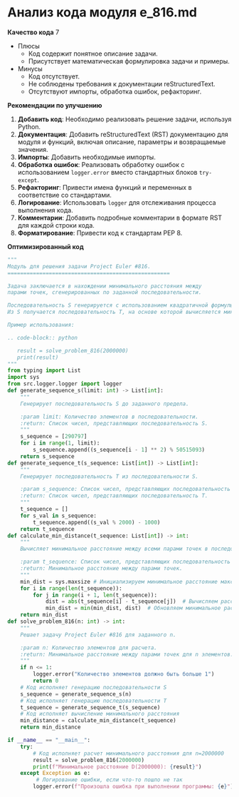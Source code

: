# Анализ кода модуля e_816.md

**Качество кода**
7
- Плюсы
    - Код содержит понятное описание задачи.
    - Присутствует математическая формулировка задачи и примеры.
- Минусы
    - Код отсутствует.
    - Не соблюдены требования к документации reStructuredText.
    - Отсутствуют импорты, обработка ошибок, рефакторинг.

**Рекомендации по улучшению**

1.  **Добавить код**: Необходимо реализовать решение задачи, используя Python.
2.  **Документация**: Добавить reStructuredText (RST) документацию для модуля и функций, включая описание, параметры и возвращаемые значения.
3.  **Импорты**: Добавить необходимые импорты.
4.  **Обработка ошибок**: Реализовать обработку ошибок с использованием `logger.error` вместо стандартных блоков `try-except`.
5.  **Рефакторинг**: Привести имена функций и переменных в соответствие со стандартами.
6.  **Логирование**: Использовать `logger` для отслеживания процесса выполнения кода.
7.  **Комментарии**: Добавить подробные комментарии в формате RST для каждой строки кода.
8.  **Форматирование**: Привести код к стандартам PEP 8.

**Оптимизированный код**

```python
"""
Модуль для решения задачи Project Euler #816.
===================================================

Задача заключается в нахождении минимального расстояния между
парами точек, сгенерированных по заданной последовательности.

Последовательность S генерируется с использованием квадратичной формулы по модулю.
Из S получается последовательность T, на основе которой вычисляется минимальное расстояние D(n).

Пример использования:

.. code-block:: python

   result = solve_problem_816(2000000)
   print(result)
"""
from typing import List
import sys
from src.logger.logger import logger
def generate_sequence_s(limit: int) -> List[int]:
    """
    Генерирует последовательность S до заданного предела.

    :param limit: Количество элементов в последовательности.
    :return: Список чисел, представляющих последовательность S.
    """
    s_sequence = [290797]
    for i in range(1, limit):
        s_sequence.append((s_sequence[i - 1] ** 2) % 50515093)
    return s_sequence
def generate_sequence_t(s_sequence: List[int]) -> List[int]:
    """
    Генерирует последовательность T из последовательности S.

    :param s_sequence: Список чисел, представляющих последовательность S.
    :return: Список чисел, представляющих последовательность T.
    """
    t_sequence = []
    for s_val in s_sequence:
        t_sequence.append((s_val % 2000) - 1000)
    return t_sequence
def calculate_min_distance(t_sequence: List[int]) -> int:
    """
    Вычисляет минимальное расстояние между всеми парами точек в последовательности T.

    :param t_sequence: Список чисел, представляющих последовательность T.
    :return: Минимальное расстояние между парами точек.
    """
    min_dist = sys.maxsize # Инициализируем минимальное расстояние максимальным значением
    for i in range(len(t_sequence)):
        for j in range(i + 1, len(t_sequence)):
            dist = abs(t_sequence[i] - t_sequence[j])  # Вычисляем расстояние между точками
            min_dist = min(min_dist, dist)  # Обновляем минимальное расстояние
    return min_dist
def solve_problem_816(n: int) -> int:
    """
    Решает задачу Project Euler #816 для заданного n.

    :param n: Количество элементов для расчета.
    :return: Минимальное расстояние между парами точек для n элементов.
    """
    if n <= 1:
        logger.error("Количество элементов должно быть больше 1")
        return 0
    # Код исполняет генерацию последовательности S
    s_sequence = generate_sequence_s(n)
    # Код исполняет генерацию последовательности T
    t_sequence = generate_sequence_t(s_sequence)
    # Код исполняет вычисление минимального расстояния
    min_distance = calculate_min_distance(t_sequence)
    return min_distance

if __name__ == "__main__":
    try:
        # Код исполняет расчет минимального расстояния для n=2000000
        result = solve_problem_816(2000000)
        print(f"Минимальное расстояние D(2000000): {result}")
    except Exception as e:
         # Логирование ошибки, если что-то пошло не так
        logger.error(f"Произошла ошибка при выполнении программы: {e}")
```